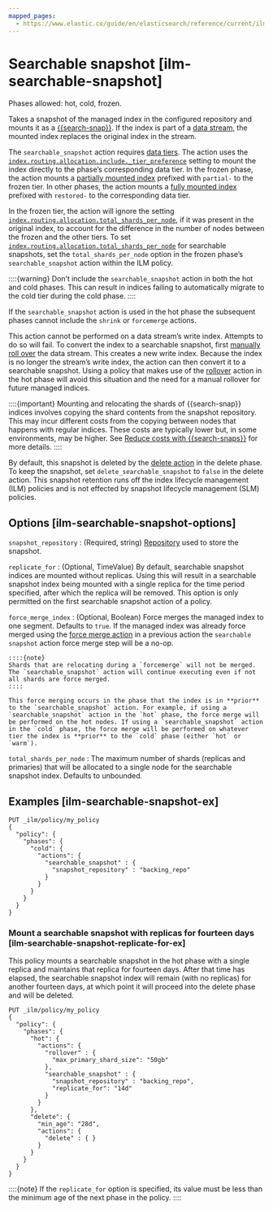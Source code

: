 ```yaml
---
mapped_pages:
  - https://www.elastic.co/guide/en/elasticsearch/reference/current/ilm-searchable-snapshot.html
---
```


# Searchable snapshot [ilm-searchable-snapshot]

Phases allowed: hot, cold, frozen.

Takes a snapshot of the managed index in the configured repository and mounts it as a [{{search-snap}}](docs-content://deploy-manage/tools/snapshot-and-restore/searchable-snapshots.md). If the index is part of a [data stream](docs-content://manage-data/data-store/data-streams.md), the mounted index replaces the original index in the stream.

The `searchable_snapshot` action requires [data tiers](docs-content://manage-data/lifecycle/data-tiers.md). The action uses the [`index.routing.allocation.include._tier_preference`](/reference/elasticsearch/index-settings/data-tier-allocation.md#tier-preference-allocation-filter) setting to mount the index directly to the phase’s corresponding data tier. In the frozen phase, the action mounts a [partially mounted index](docs-content://deploy-manage/tools/snapshot-and-restore/searchable-snapshots.md#partially-mounted) prefixed with `partial-` to the frozen tier. In other phases, the action mounts a [fully mounted index](docs-content://deploy-manage/tools/snapshot-and-restore/searchable-snapshots.md#fully-mounted) prefixed with `restored-` to the corresponding data tier.

In the frozen tier, the action will ignore the setting [`index.routing.allocation.total_shards_per_node`](/reference/elasticsearch/index-settings/total-shards-per-node.md#total-shards-per-node), if it was present in the original index, to account for the difference in the number of nodes between the frozen and the other tiers. To set [`index.routing.allocation.total_shards_per_node`](/reference/elasticsearch/index-settings/total-shards-per-node.md#total-shards-per-node) for searchable snapshots, set the `total_shards_per_node` option in the frozen phase’s `searchable_snapshot` action within the ILM policy.

::::{warning}
Don’t include the `searchable_snapshot` action in both the hot and cold phases. This can result in indices failing to automatically migrate to the cold tier during the cold phase.
::::


If the `searchable_snapshot` action is used in the hot phase the subsequent phases cannot include the `shrink` or `forcemerge` actions.

This action cannot be performed on a data stream’s write index. Attempts to do so will fail. To convert the index to a searchable snapshot, first [manually roll over](docs-content://manage-data/data-store/data-streams/use-data-stream.md#manually-roll-over-a-data-stream) the data stream. This creates a new write index. Because the index is no longer the stream’s write index, the action can then convert it to a searchable snapshot. Using a policy that makes use of the [rollover](/reference/elasticsearch/index-lifecycle-actions/ilm-rollover.md) action in the hot phase will avoid this situation and the need for a manual rollover for future managed indices.

::::{important}
Mounting and relocating the shards of {{search-snap}} indices involves copying the shard contents from the snapshot repository. This may incur different costs from the copying between nodes that happens with regular indices. These costs are typically lower but, in some environments, may be higher. See [Reduce costs with {{search-snaps}}](docs-content://deploy-manage/tools/snapshot-and-restore/searchable-snapshots.md#searchable-snapshots-costs) for more details.
::::


By default, this snapshot is deleted by the [delete action](/reference/elasticsearch/index-lifecycle-actions/ilm-delete.md) in the delete phase. To keep the snapshot, set `delete_searchable_snapshot` to `false` in the delete action. This snapshot retention runs off the index lifecycle management (ILM) policies and is not effected by snapshot lifecycle management (SLM) policies.

## Options [ilm-searchable-snapshot-options]

`snapshot_repository`
:   (Required, string) [Repository](docs-content://deploy-manage/tools/snapshot-and-restore/self-managed.md) used to store the snapshot.

`replicate_for`
:   (Optional, TimeValue) By default, searchable snapshot indices are mounted without replicas. Using this will result in a searchable snapshot index being mounted with a single replica for the time period specified, after which the replica will be removed. This option is only permitted on the first searchable snapshot action of a policy.

`force_merge_index`
:   (Optional, Boolean) Force merges the managed index to one segment. Defaults to `true`. If the managed index was already force merged using the [force merge action](/reference/elasticsearch/index-lifecycle-actions/ilm-forcemerge.md) in a previous action the `searchable snapshot` action force merge step will be a no-op.

    ::::{note}
    Shards that are relocating during a `forcemerge` will not be merged. The `searchable_snapshot` action will continue executing even if not all shards are force merged.
    ::::

    This force merging occurs in the phase that the index is in **prior** to the `searchable_snapshot` action. For example, if using a `searchable_snapshot` action in the `hot` phase, the force merge will be performed on the hot nodes. If using a `searchable_snapshot` action in the `cold` phase, the force merge will be performed on whatever tier the index is **prior** to the `cold` phase (either `hot` or `warm`).

`total_shards_per_node`
:   The maximum number of shards (replicas and primaries) that will be allocated to a single node for the searchable snapshot index. Defaults to unbounded.


## Examples [ilm-searchable-snapshot-ex]

<!--
```console
PUT /_snapshot/backing_repo
{
 "type": "fs",
  "settings": {
    "location": "my_backup_location"
  }
}
```
% TESTSETUP
-->

```console
PUT _ilm/policy/my_policy
{
  "policy": {
    "phases": {
      "cold": {
        "actions": {
          "searchable_snapshot" : {
            "snapshot_repository" : "backing_repo"
          }
        }
      }
    }
  }
}
```

### Mount a searchable snapshot with replicas for fourteen days [ilm-searchable-snapshot-replicate-for-ex]

This policy mounts a searchable snapshot in the hot phase with a single replica and maintains that replica for fourteen days. After that time has elapsed, the searchable snapshot index will remain (with no replicas) for another fourteen days, at which point it will proceed into the delete phase and will be deleted.

```console
PUT _ilm/policy/my_policy
{
  "policy": {
    "phases": {
      "hot": {
        "actions": {
          "rollover" : {
            "max_primary_shard_size": "50gb"
          },
          "searchable_snapshot" : {
            "snapshot_repository" : "backing_repo",
            "replicate_for": "14d"
          }
        }
      },
      "delete": {
        "min_age": "28d",
        "actions": {
          "delete" : { }
        }
      }
    }
  }
}
```

::::{note}
If the `replicate_for` option is specified, its value must be less than the minimum age of the next phase in the policy.
::::




